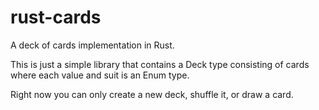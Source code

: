 # rust-cards
A deck of cards implementation in Rust.


This is just a simple library that contains a Deck type consisting of cards where each value and suit is an Enum type.

Right now you can only create a new deck, shuffle it, or draw a card.
